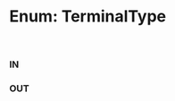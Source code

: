 # Enum: TerminalType

<br/>

### IN

<Enum name="TerminalType" member="IN" value="1" refpath="terminaltype" />

### OUT

<Enum name="TerminalType" member="OUT" value="2" refpath="terminaltype" />

<script setup>
import Enum from '../../../../../components/api/Enum.vue';
</script>
